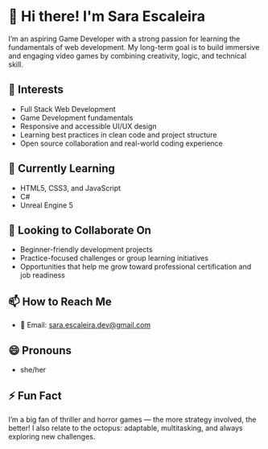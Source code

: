 # 👋 Hi there! I'm Sara Escaleira

I’m an aspiring Game Developer with a strong passion for learning the fundamentals of web development. My long-term goal is to build immersive and engaging video games by combining creativity, logic, and technical skill.

## 👀 Interests

- Full Stack Web Development
- Game Development fundamentals
- Responsive and accessible UI/UX design
- Learning best practices in clean code and project structure
- Open source collaboration and real-world coding experience

## 🌱 Currently Learning

- HTML5, CSS3, and JavaScript 
- C#
- Unreal Engine 5

## 💞️ Looking to Collaborate On

- Beginner-friendly development projects
- Practice-focused challenges or group learning initiatives
- Opportunities that help me grow toward professional certification and job readiness

## 📫 How to Reach Me

- 📧 Email: sara.escaleira.dev@gmail.com  

## 😄 Pronouns

- she/her

## ⚡ Fun Fact

I’m a big fan of thriller and horror games — the more strategy involved, the better! I also relate to the octopus: adaptable, multitasking, and always exploring new challenges.


<!---
SaraEscaleira/SaraEscaleira is a ✨ special ✨ repository because its `README.md` (this file) appears on your GitHub profile.
You can click the Preview link to take a look at your changes.
--->
